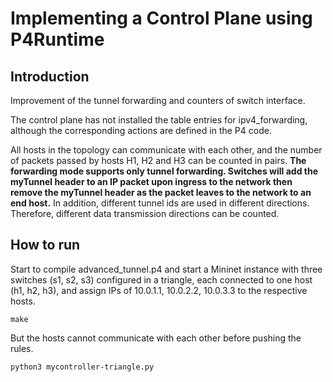 # Implementing a Control Plane using P4Runtime

## Introduction

Improvement of the tunnel forwarding and counters of switch interface.

The control plane has not installed the table entries for ipv4_forwarding, although the corresponding actions are defined in the P4 code.

All hosts in the topology can communicate with each other, and the number of packets passed by hosts H1, H2 and H3 can be counted in pairs. **The forwarding mode supports only tunnel forwarding. Switches will add the myTunnel header to an IP packet upon ingress to the network then remove the myTunnel header as the packet leaves to the network to an end host.** In addition, different tunnel ids are used in different directions. Therefore, different data transmission directions can be counted.

## How to run
Start to compile advanced_tunnel.p4 and start a Mininet instance with three switches (s1, s2, s3) configured in a triangle, each connected to one host (h1, h2, h3), and assign IPs of 10.0.1.1, 10.0.2.2, 10.0.3.3 to the respective hosts.
```
make
```
But the hosts cannot communicate with each other before pushing the rules. 
```
python3 mycontroller-triangle.py
```

